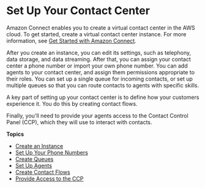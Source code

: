 # Set Up Your Contact Center<a name="amazon-connect-contact-centers"></a>

Amazon Connect enables you to create a virtual contact center in the AWS cloud\. To get started, create a virtual contact center instance\. For more information, see [Get Started with Amazon Connect](amazon-connect-get-started.md)\.

After you create an instance, you can edit its settings, such as telephony, data storage, and data streaming\. After that, you can assign your contact center a phone number or import your own phone number\. You can add agents to your contact center, and assign them permissions appropriate to their roles\. You can set up a single queue for incoming contacts, or set up multiple queues so that you can route contacts to agents with specific skills\. 

A key part of setting up your contact center is to define how your customers experience it\. You do this by creating contact flows\.

Finally, you'll need to provide your agents access to the Contact Control Panel \(CCP\), which they will use to interact with contacts\.

**Topics**
+ [Create an Instance](amazon-connect-instances.md)
+ [Set Up Your Phone Numbers](contact-center-phone-number.md)
+ [Create Queues](connect-queues.md)
+ [Set Up Agents](connect-agents.md)
+ [Create Contact Flows](connect-contact-flows.md)
+ [Provide Access to the CCP](amazon-connect-contact-control-panel.md)